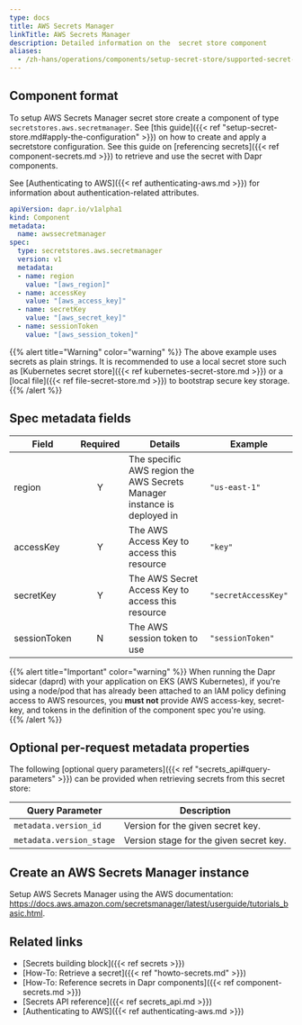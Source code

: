 ```yaml
---
type: docs
title: AWS Secrets Manager
linkTitle: AWS Secrets Manager
description: Detailed information on the  secret store component
aliases:
  - /zh-hans/operations/components/setup-secret-store/supported-secret-stores/aws-secret-manager/
---
```


## Component format

To setup AWS Secrets Manager secret store create a component of type `secretstores.aws.secretmanager`. See [this guide]({{< ref "setup-secret-store.md#apply-the-configuration" >}}) on how to create and apply a secretstore configuration. See this guide on [referencing secrets]({{< ref component-secrets.md >}}) to retrieve and use the secret with Dapr components.

See [Authenticating to AWS]({{< ref authenticating-aws.md >}}) for information about authentication-related attributes.

```yaml
apiVersion: dapr.io/v1alpha1
kind: Component
metadata:
  name: awssecretmanager
spec:
  type: secretstores.aws.secretmanager
  version: v1
  metadata:
  - name: region
    value: "[aws_region]"
  - name: accessKey
    value: "[aws_access_key]"
  - name: secretKey
    value: "[aws_secret_key]"
  - name: sessionToken
    value: "[aws_session_token]"
```

{{% alert title="Warning" color="warning" %}}
The above example uses secrets as plain strings. It is recommended to use a local secret store such as [Kubernetes secret store]({{< ref kubernetes-secret-store.md >}}) or a [local file]({{< ref file-secret-store.md >}}) to bootstrap secure key storage.
{{% /alert %}}

## Spec metadata fields

| Field        | Required | Details                                                                 | Example             |
| ------------ | :------: | ----------------------------------------------------------------------- | ------------------- |
| region       |     Y    | The specific AWS region the AWS Secrets Manager instance is deployed in | `"us-east-1"`       |
| accessKey    |     Y    | The AWS Access Key to access this resource                              | `"key"`             |
| secretKey    |     Y    | The AWS Secret Access Key to access this resource                       | `"secretAccessKey"` |
| sessionToken |     N    | The AWS session token to use                                            | `"sessionToken"`    |

{{% alert title="Important" color="warning" %}}
When running the Dapr sidecar (daprd) with your application on EKS (AWS Kubernetes), if you're using a node/pod that has already been attached to an IAM policy defining access to AWS resources, you **must not** provide AWS access-key, secret-key, and tokens in the definition of the component spec you're using.\
{{% /alert %}}

## Optional per-request metadata properties

The following [optional query parameters]({{< ref "secrets_api#query-parameters" >}}) can be provided when retrieving secrets from this secret store:

| Query Parameter          | Description                                             |
| ------------------------ | ------------------------------------------------------- |
| `metadata.version_id`    | Version for the given secret key.       |
| `metadata.version_stage` | Version stage for the given secret key. |

## Create an AWS Secrets Manager instance

Setup AWS Secrets Manager using the AWS documentation: https://docs.aws.amazon.com/secretsmanager/latest/userguide/tutorials_basic.html.

## Related links

- [Secrets building block]({{< ref secrets >}})
- [How-To: Retrieve a secret]({{< ref "howto-secrets.md" >}})
- [How-To: Reference secrets in Dapr components]({{< ref component-secrets.md >}})
- [Secrets API reference]({{< ref secrets_api.md >}})
- [Authenticating to AWS]({{< ref authenticating-aws.md >}})

